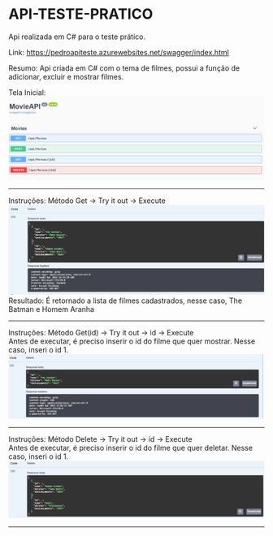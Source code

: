 # API-TESTE-PRATICO
Api realizada em C# para o teste prático.

Link: https://pedroapiteste.azurewebsites.net/swagger/index.html

Resumo: Api criada em C# com o tema de filmes, possui a função de adicionar, excluir e mostrar filmes.

Tela Inicial: 
<img src="imagens/inicial.png">

<hr>

Instruções:
Método Get -> Try it out -> Execute <br>
<img src="imagens/get.png">
Resultado: É retornado a lista de filmes cadastrados, nesse caso, The Batman e Homem Aranha
<hr>

Instruções:
Método Get(id) -> Try it out -> id -> Execute <br>
Antes de executar, é preciso inserir o id do filme que quer mostrar. Nesse caso, inseri o id 1.
<img src="imagens/getid.png">
<hr>

Instruções:
Método Delete -> Try it out -> id -> Execute <br>
Antes de executar, é preciso inserir o id do filme que quer deletar. Nesse caso, inseri o id 1.
<img src="imagens/delete.png">
<hr>




